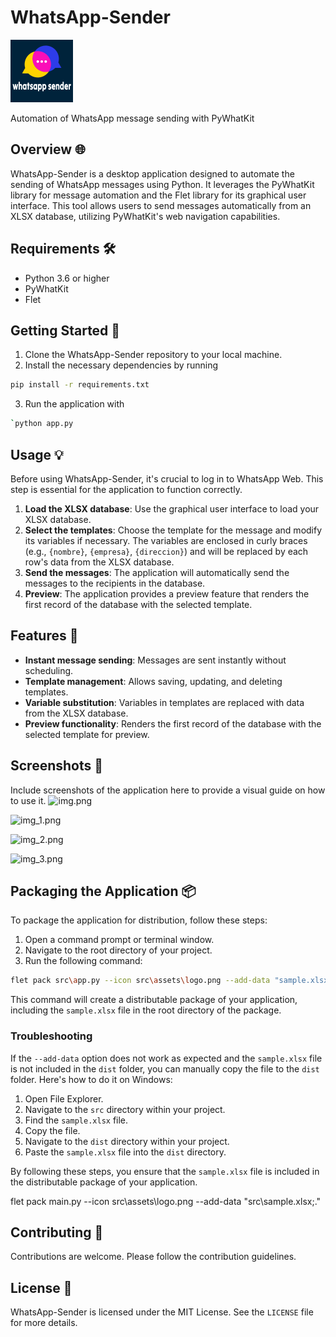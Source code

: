 # WhatsApp-Sender 
<img src="src/assets/logo.png" width="100" height="100">

Automation of WhatsApp message sending with PyWhatKit

## Overview 🌐

WhatsApp-Sender is a desktop application designed to automate the sending of WhatsApp messages using Python. It leverages the PyWhatKit library for message automation and the Flet library for its graphical user interface. This tool allows users to send messages automatically from an XLSX database, utilizing PyWhatKit's web navigation capabilities.

## Requirements 🛠️

- Python 3.6 or higher
- PyWhatKit
- Flet

## Getting Started 🚀

1. Clone the WhatsApp-Sender repository to your local machine.
2. Install the necessary dependencies by running 
```bash 
pip install -r requirements.txt
```
3. Run the application with 
```bash 
`python app.py
````

## Usage 💡

Before using WhatsApp-Sender, it's crucial to log in to WhatsApp Web. This step is essential for the application to function correctly.

1. **Load the XLSX database**: Use the graphical user interface to load your XLSX database.
2. **Select the templates**: Choose the template for the message and modify its variables if necessary. The variables are enclosed in curly braces (e.g., `{nombre}`, `{empresa}`, `{direccion}`) and will be replaced by each row's data from the XLSX database.
3. **Send the messages**: The application will automatically send the messages to the recipients in the database.
4. **Preview**: The application provides a preview feature that renders the first record of the database with the selected template.


## Features 🌟

- **Instant message sending**: Messages are sent instantly without scheduling.
- **Template management**: Allows saving, updating, and deleting templates.
- **Variable substitution**: Variables in templates are replaced with data from the XLSX database.
- **Preview functionality**: Renders the first record of the database with the selected template for preview.

## Screenshots 📸
Include screenshots of the application here to provide a visual guide on how to use it.
![img.png](src%2Fscreenshots%2Fimg.png)

![img_1.png](src%2Fscreenshots%2Fimg_1.png)

![img_2.png](src%2Fscreenshots%2Fimg_2.png)

![img_3.png](src%2Fscreenshots%2Fimg_3.png)

## Packaging the Application 📦

To package the application for distribution, follow these steps:

1. Open a command prompt or terminal window.
2. Navigate to the root directory of your project.
3. Run the following command:

```bash 
flet pack src\app.py --icon src\assets\logo.png --add-data "sample.xlsx;."
```


This command will create a distributable package of your application, including the `sample.xlsx` file in the root directory of the package.

### Troubleshooting

If the `--add-data` option does not work as expected and the `sample.xlsx` file is not included in the `dist` folder, you can manually copy the file to the `dist` folder. Here's how to do it on Windows:

1. Open File Explorer.
2. Navigate to the `src` directory within your project.
3. Find the `sample.xlsx` file.
4. Copy the file.
5. Navigate to the `dist` directory within your project.
6. Paste the `sample.xlsx` file into the `dist` directory.

By following these steps, you ensure that the `sample.xlsx` file is included in the distributable package of your application.


flet pack main.py --icon src\assets\logo.png --add-data "src\sample.xlsx;."

## Contributing  🤝

Contributions are welcome. Please follow the contribution guidelines.

## License 📄

WhatsApp-Sender is licensed under the MIT License. See the `LICENSE` file for more details.
